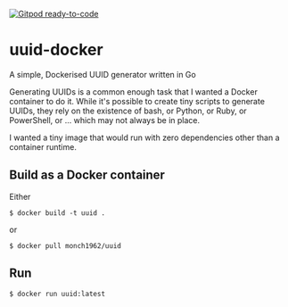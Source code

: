 [![Gitpod ready-to-code](https://img.shields.io/badge/Gitpod-ready--to--code-blue?logo=gitpod)](https://gitpod.io/#https://github.com/monch1962/uuid-docker)
# uuid-docker
A simple, Dockerised UUID generator written in Go

Generating UUIDs is a common enough task that I wanted a Docker container to do it. While it's possible to create tiny scripts to generate UUIDs, they rely on the existence of bash, or Python, or Ruby, or PowerShell, or ... which may not always be in place.

I wanted a tiny image that would run with zero dependencies other than a container runtime.

## Build as a Docker container

Either

`$ docker build -t uuid .`

or

`$ docker pull monch1962/uuid`

## Run

`$ docker run uuid:latest`